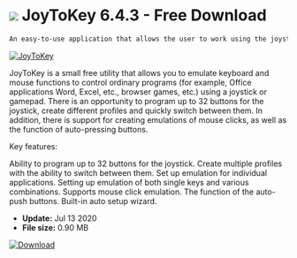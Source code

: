 # ![](https://cdn.softexe.net/static/icon/c/joytokey-3723.png) JoyToKey 6.4.3 - Free Download

```sh
An easy-to-use application that allows the user to work using the joystick / gamepad in programs that do not support it (office software, browser games, etc.), by emulating keyboard presses and mouse movements
```
[![JoyToKey](https://gallery.dpcdn.pl/imgc/Tools/81143/g_-_420x350_1.5_-_x45b26167-0700-4c5d-b74a-3e2be1a36f45.png)](https://softexe.net/win/system/emulators/joytokey:cgbc.html)

JoyToKey is a small free utility that allows you to emulate keyboard and mouse functions to control ordinary programs (for example, Office applications Word, Excel, etc., browser games, etc.) using a joystick or gamepad. There is an opportunity to program up to 32 buttons for the joystick, create different profiles and quickly switch between them. In addition, there is support for creating emulations of mouse clicks, as well as the function of auto-pressing buttons.

Key features:


Ability to program up to 32 buttons for the joystick.
Create multiple profiles with the ability to switch between them.
Set up emulation for individual applications.
Setting up emulation of both single keys and various combinations.
Supports mouse click emulation.
The function of the auto-push buttons.
Built-in auto setup wizard.


- **Update:** Jul 13 2020
- **File size:** 0.90 MB

[![Download](https://cdn.softexe.net/static/img/download.png)](https://softexe.net/win/system/emulators/joytokey:cgbc.html)


